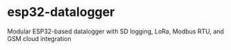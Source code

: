# esp32-datalogger
Modular ESP32-based datalogger with SD logging, LoRa, Modbus RTU, and GSM cloud integration
